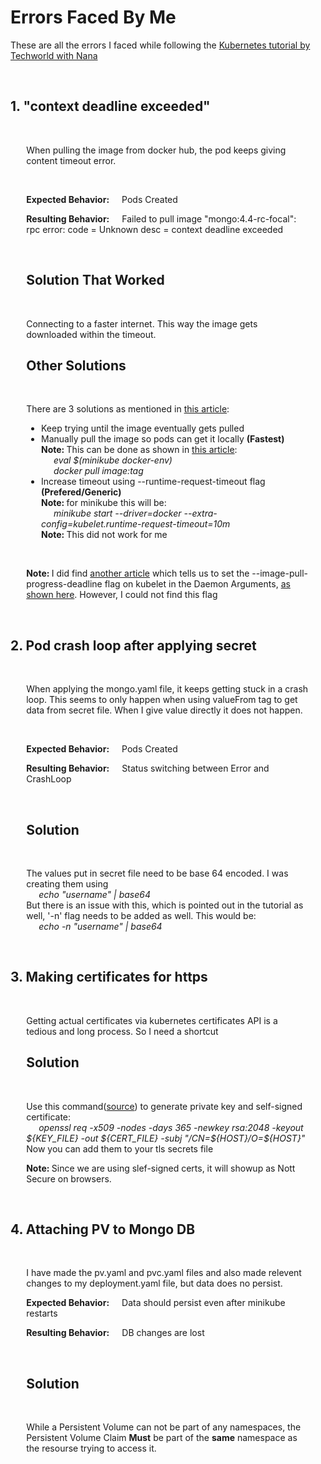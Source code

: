<h1>Errors Faced By Me</h1>
<p>These are all the errors I faced while following the <a href="https://www.youtube.com/watch?v=X48VuDVv0do&t=6s">Kubernetes tutorial by Techworld with Nana</a></p> 
<br/>

<section>
    <h2><strong>1. "context deadline exceeded"</strong></h2>
    <br/>
    <div style="width: 90%; margin: 0 auto;">
        <p>When pulling the image from docker hub, the pod keeps giving content timeout error.</p>
        <br/>
        <p><span style="margin-right: 20px;"><strong>Expected Behavior:</strong></span>Pods Created</p>
        <p><span style="margin-right: 20px;"><strong>Resulting Behavior:</strong></span>Failed to pull image "mongo:4.4-rc-focal": rpc error: code = Unknown desc = context deadline exceeded</p>
        <br/>
        <h2><strong>Solution That Worked</strong></h2>
        <br/>
        <p>Connecting to a faster internet. This way the image gets downloaded within the timeout.</p>
        <h2><strong>Other Solutions</strong></h2>
        <br>
        <p>There are 3 solutions as mentioned in <a href="https://stackoverflow.com/questions/72989275/failed-to-pull-image">this article</a>:</p>
        <ul>
            <li>Keep trying until the image eventually gets pulled</li>
            <li>Manually pull the image so pods can get it locally <strong>(Fastest)</strong><br/>
            <strong>Note: </strong> This can be done as shown in <a href="https://stackoverflow.com/questions/42564058/how-to-use-local-docker-images-with-minikube">this article</a>:<br/>
            <em style="margin-left: 20px">eval $(minikube docker-env)</em><br/>
            <em style="margin-left: 20px">docker pull image:tag</em>
            </li>
            <li>Increase timeout using --runtime-request-timeout flag <strong>(Prefered/Generic)</strong><br/>
            <strong>Note: </strong> for minikube this will be:<br/> 
            <em style="margin-left: 20px">minikube start --driver=docker --extra-config=kubelet.runtime-request-timeout=10m</em><br/>
            <strong>Note: </strong> This did not work for me
            </li>
        </ul>
        <br/>
        <p><strong>Note: </strong> I did find <a href="https://groups.google.com/g/kubernetes-sig-storage-bugs/c/3KHBY7zF6z0#:~:text=you%20set%20the-,%2D%2Dimage%2Dpull%2Dprogress%2Ddeadline,-on%20the%20kubelet">another article</a> which tells us to set the --image-pull-progress-deadline flag on kubelet in the Daemon Arguments, <a href="https://support.huaweicloud.com/intl/en-us/cce_faq/cce_faq_00015.html#cce_faq_00015__section1962218412226:~:text=end%20of%20the-,DAEMON_ARGS,-parameter.%2030m">as shown here</a>. However, I could not find this flag</p>
    </div>
</section>
<br/>

<section>
    <h2><strong>2. Pod crash loop after applying secret</strong></h2>
    <br/>
    <div style="width: 90%; margin: 0 auto;">
        <p>When applying the mongo.yaml file, it keeps getting stuck in a crash loop. This seems to only happen when using valueFrom tag to get data from secret file. When I give value directly it does not happen.</p>
        <br/>
        <p><span style="margin-right: 20px;"><strong>Expected Behavior:</strong></span>Pods Created</p>
        <p><span style="margin-right: 20px;"><strong>Resulting Behavior:</strong></span>Status switching between Error and CrashLoop</p>
        <br/>
        <h2><strong>Solution</strong></h2>
        <br>
        <p>The values put in secret file need to be base 64 encoded. I was creating them using<br/>
        <em style="margin-left: 20px">echo "username" | base64</em><br/>
        But there is an issue with this, which is pointed out in the tutorial as well, '-n' flag needs to be added as well. This would be:<br/>
        <em style="margin-left: 20px">echo -n "username" | base64</em><br/>
        <p>
    </div>
</section>
<br/>

<section>
    <h2><strong>3. Making certificates for https</strong></h2>
    <br/>
    <div style="width: 90%; margin: 0 auto;">
        <p>Getting actual certificates via kubernetes certificates API is a tedious and long process. So I need a shortcut</p>
        <h2><strong>Solution</strong></h2>
        <br>
        <p>Use this command(<a href="https://kubernetes.github.io/ingress-nginx/user-guide/tls/">source</a>) to generate private key and self-signed certificate:<br/>
        <em style="margin-left: 20px">openssl req -x509 -nodes -days 365 -newkey rsa:2048 -keyout ${KEY_FILE} -out ${CERT_FILE} -subj "/CN=${HOST}/O=${HOST}"</em><br/>
        Now you can add them to your tls secrets file<br/>
        <p>
        <p><strong>Note: </strong> Since we are using slef-signed certs, it will showup as Nott Secure on browsers. </p>
    </div>
</section>
<br/>

<section>
    <h2><strong>4. Attaching PV to Mongo DB</strong></h2>
    <br/>
    <div style="width: 90%; margin: 0 auto;">
        <p>I have made the pv.yaml and pvc.yaml files and also made relevent changes to my deployment.yaml file, but data does no persist.</p>
        <p><span style="margin-right: 20px;"><strong>Expected Behavior:</strong></span>Data should persist even after minikube restarts</p>
        <p><span style="margin-right: 20px;"><strong>Resulting Behavior:</strong></span>DB changes are lost</p>
        <br/>
        <h2><strong>Solution</strong></h2>
        <br>
        <p>While a Persistent Volume can not be part of any namespaces, the Persistent Volume Claim <strong>Must</strong> be part of the <strong>same</strong> namespace as the resourse trying to access it.</p>
    </div>
</section>
<br/>
